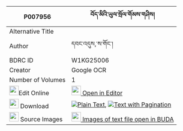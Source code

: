 |P007956|བོད་མིའི་ཡུལ་སྲོལ་གོམས་གཤིས། 
| --- | --- 
|Alternative Title |
|Author| དབང་འདུས,་ས་གོང་།
|BDRC ID | W1KG25006
|Creator | Google OCR
|Number of Volumes| 1
|<img width="25" src="https://img.icons8.com/color/25/000000/edit-property.png">Edit Online| [<img width="25" src="https://avatars.githubusercontent.com/u/45091458?s=200&v=4"> Open in Editor](http://editor.openpecha.org/P007956)
|<img width="25" src="https://img.icons8.com/fluent/48/000000/download-2.png"/>  Download | [![](https://img.icons8.com/color/20/000000/txt.png)Plain Text](https://github.com/Openpecha/P007956/releases/download/v1/bo_mi_i_yulsol_gomshi_plain_P007956.zip), [![](https://img.icons8.com/color/20/000000/txt.png)Text with Pagination](https://github.com/Openpecha/P007956/releases/download/v1/bo_mi_i_yulsol_gomshi_pages_P007956.zip)
|<img width="25" src="https://img.icons8.com/plasticine/100/000000/pictures-folder.png"/>  Source Images | [<img width="25" src="https://library.bdrc.io/icons/BUDA-small.svg"> Images of text file open in BUDA](https://library.bdrc.io/show/bdr:W1KG25006)